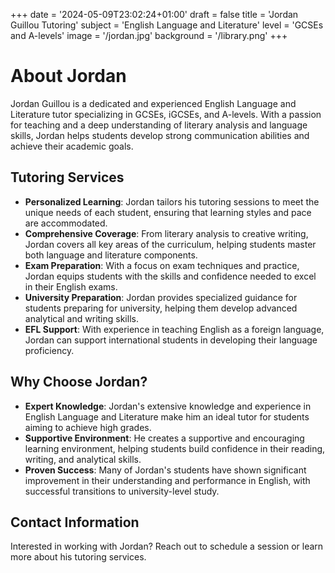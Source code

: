 +++
date = '2024-05-09T23:02:24+01:00'
draft = false
title = 'Jordan Guillou Tutoring'
subject = 'English Language and Literature'
level = 'GCSEs and A-levels'
image = '/jordan.jpg'
background = '/library.png'
+++
# About Jordan

Jordan Guillou is a dedicated and experienced English Language and Literature tutor specializing in GCSEs, iGCSEs, and A-levels. With a passion for teaching and a deep understanding of literary analysis and language skills, Jordan helps students develop strong communication abilities and achieve their academic goals.

## Tutoring Services

- **Personalized Learning**: Jordan tailors his tutoring sessions to meet the unique needs of each student, ensuring that learning styles and pace are accommodated.
- **Comprehensive Coverage**: From literary analysis to creative writing, Jordan covers all key areas of the curriculum, helping students master both language and literature components.
- **Exam Preparation**: With a focus on exam techniques and practice, Jordan equips students with the skills and confidence needed to excel in their English exams.
- **University Preparation**: Jordan provides specialized guidance for students preparing for university, helping them develop advanced analytical and writing skills.
- **EFL Support**: With experience in teaching English as a foreign language, Jordan can support international students in developing their language proficiency.

## Why Choose Jordan?

- **Expert Knowledge**: Jordan's extensive knowledge and experience in English Language and Literature make him an ideal tutor for students aiming to achieve high grades.
- **Supportive Environment**: He creates a supportive and encouraging learning environment, helping students build confidence in their reading, writing, and analytical skills.
- **Proven Success**: Many of Jordan's students have shown significant improvement in their understanding and performance in English, with successful transitions to university-level study.

## Contact Information

Interested in working with Jordan? Reach out to schedule a session or learn more about his tutoring services.